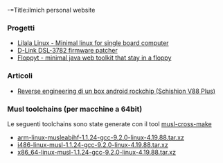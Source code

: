 -=Title:ilmich personal website

### Progetti
* [Lilala Linux - Minimal linux for single board computer](https://github.com/ilmich/lilala-linux)
* [D-Link DSL-3782 firmware patcher](https://github.com/ilmich/dlink-dsl3782-patcher)
* [Floppyt - minimal java web toolkit that stay in a floppy](https://github.com/ilmich/floppyt)


### Articoli
* [Reverse engineering di un box android rockchip (Schishion V88 Plus)](articles/rockchip-box-android-schishion-v88plus-part1-reverse-engineering.html)

### Musl toolchains (per macchine a 64bit)
Le seguenti toolchains sono state generate con il tool [musl-cross-make](https://github.com/richfelker/musl-cross-make)

* [arm-linux-musleabihf-1.1.24-gcc-9.2.0-linux-4.19.88.tar.xz](toolchains/arm-linux-musleabihf-1.1.24-gcc-9.2.0-linux-4.19.88.tar.xz)
* [i486-linux-musl-1.1.24-gcc-9.2.0-linux-4.19.88.tar.xz](toolchains/i486-linux-musl-1.1.24-gcc-9.2.0-linux-4.19.88.tar.xz)
* [x86_64-linux-musl-1.1.24-gcc-9.2.0-linux-4.19.88.tar.xz](toolchains/x86_64-linux-musl-1.1.24-gcc-9.2.0-linux-4.19.88.tar.xz)

